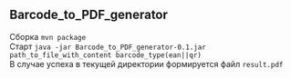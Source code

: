 ## Barcode_to_PDF_generator
Сборка `mvn package`  
Старт `java -jar Barcode_to_PDF_generator-0.1.jar path_to_file_with_content barcode_type(ean||qr)`  
В случае успеха в текущей директории формируется файл `result.pdf`  